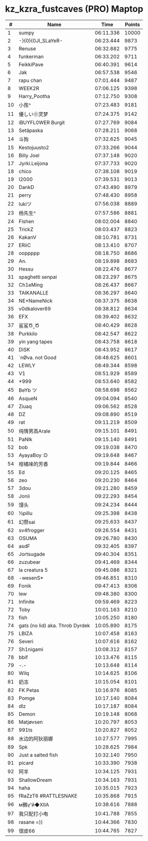 # kz_kzra_fustcaves (PRO) Maptop

|  # | Name | Time | Points |
|-------------- | -------------- | -------------- | -------------- | 
| 1 | sumpy | 06:11.336 | 10000 | 
| 2 | -}{0}{0JI_SLaYeR- | 06:23.444 | 9873 | 
| 3 | Renuse | 06:32.882 | 9775 | 
| 4 | funkerman | 06:33.202 | 9711 | 
| 5 | FeikkiPave | 06:40.391 | 9614 | 
| 6 | Jak | 06:57.538 | 9546 | 
| 7 | rapu chan | 07:01.444 | 9487 | 
| 8 | WEEK2R | 07:06.125 | 9398 | 
| 9 | Harry_Pootha | 07:12.750 | 9308 | 
| 10 | 小孩^ | 07:23.483 | 9181 | 
| 11 | 優しい❀灵梦 | 07:24.375 | 9142 | 
| 12 | iBUYFL0WER Burgit | 07:27.769 | 9084 | 
| 13 | Setäpaska | 07:28.211 | 9068 | 
| 14 | 斗狗 | 07:32.625 | 9045 | 
| 15 | Kestojuusto2 | 07:33.266 | 9044 | 
| 16 | Billy Joel | 07:37.148 | 9020 | 
| 17 | Jyrki.Leijona | 07:37.733 | 9020 | 
| 18 | chico | 07:38.108 | 9019 | 
| 19 | l2000 | 07:39.531 | 9013 | 
| 20 | DankD | 07:43.490 | 8979 | 
| 21 | perry | 07:48.430 | 8958 | 
| 22 | lukiツ | 07:56.038 | 8889 | 
| 23 | 杨先生^ | 07:57.586 | 8881 | 
| 24 | Fishen | 08:02.004 | 8840 | 
| 25 | TrickZ | 08:03.437 | 8823 | 
| 26 | KakanV | 08:10.781 | 8731 | 
| 27 | ERiiC | 08:13.410 | 8707 | 
| 28 | ooppppp | 08:18.750 | 8686 | 
| 29 | An. | 08:19.898 | 8683 | 
| 30 | Hessu | 08:22.476 | 8677 | 
| 31 | spaghetti senpai | 08:23.297 | 8675 | 
| 32 | Ch1eMing | 08:26.437 | 8667 | 
| 33 | TAIKANALLE | 08:36.297 | 8640 | 
| 34 | NE×NameNick | 08:37.375 | 8638 | 
| 35 | v0dkalover69 | 08:38.812 | 8634 | 
| 36 | EFX | 08:39.402 | 8632 | 
| 37 | 鲨鲨Ծ‸Ծ | 08:40.429 | 8628 | 
| 38 | Purkkilo | 08:42.547 | 8622 | 
| 39 | yin yang tapes | 08:43.758 | 8618 | 
| 40 | DiSK | 08:43.952 | 8617 | 
| 41 | `nØva. not Good | 08:48.625 | 8601 | 
| 42 | LEWLY | 08:49.344 | 8598 | 
| 43 | V1 | 08:51.929 | 8589 | 
| 44 | *999 | 08:53.640 | 8582 | 
| 45 | BeYb ツ | 08:58.698 | 8562 | 
| 46 | 󠀡󠀡⁧⁧AsqueN | 09:04.094 | 8540 | 
| 47 | Ziuaq | 09:06.562 | 8528 | 
| 48 | DZ | 09:08.890 | 8519 | 
| 49 | rat | 09:11.219 | 8509 | 
| 50 | 纯情男高Arale | 09:15.101 | 8491 | 
| 51 | PaNlk | 09:15.140 | 8491 | 
| 52 | bob | 09:19.038 | 8470 | 
| 53 | AyayaBoy :D | 09:19.648 | 8467 | 
| 54 | 柑橘味的芳香 | 09:19.844 | 8466 | 
| 55 | Ed | 09:20.125 | 8465 | 
| 56 | zeo | 09:20.230 | 8464 | 
| 57 | 3dou | 09:21.280 | 8459 | 
| 58 | Jonii | 09:22.293 | 8454 | 
| 59 | 馒头 | 09:24.234 | 8444 | 
| 60 | ½pillu | 09:25.398 | 8438 | 
| 61 | 幻祭sai | 09:25.633 | 8437 | 
| 62 | sv4frogger | 09:26.554 | 8431 | 
| 63 | OSUMA | 09:26.780 | 8430 | 
| 64 | asdF | 09:32.405 | 8397 | 
| 65 | Jortsugade | 09:40.304 | 8351 | 
| 66 | zuzubear | 09:41.469 | 8344 | 
| 67 | la creatura 5 | 09:45.086 | 8321 | 
| 68 | -wesenS* | 09:46.851 | 8310 | 
| 69 | Fonik | 09:47.413 | 8306 | 
| 70 | lew | 09:48.380 | 8300 | 
| 71 | Infinite | 09:59.469 | 8223 | 
| 72 | Toby | 10:01.163 | 8210 | 
| 73 | fish | 10:05.250 | 8180 | 
| 74 | gats (no lid) aka. Throb Dyrdek | 10:05.890 | 8175 | 
| 75 | LBIZA | 10:07.458 | 8163 | 
| 76 | Severi | 10:07.616 | 8162 | 
| 77 | Sh1nigami | 10:08.312 | 8157 | 
| 78 | b⁧⁧bíf | 10:13.476 | 8115 | 
| 79 | -.- | 10:13.648 | 8114 | 
| 80 | Wilq | 10:14.625 | 8106 | 
| 81 | 奶冻 | 10:15.054 | 8101 | 
| 82 | FK Petas | 10:16.976 | 8085 | 
| 83 | Pomge | 10:17.140 | 8084 | 
| 84 | dlz | 10:17.187 | 8084 | 
| 85 | Demon | 10:19.148 | 8068 | 
| 86 | Matjøvsen | 10:20.797 | 8053 | 
| 87 | 991ts | 10:20.827 | 8052 | 
| 88 | 水边的阿狄丽娜 | 10:27.577 | 7995 | 
| 89 | Spk | 10:28.625 | 7984 | 
| 90 | Just a salted fish | 10:32.140 | 7950 | 
| 91 | picard | 10:33.390 | 7938 | 
| 92 | 阿羊 | 10:34.125 | 7931 | 
| 93 | ShallowDream | 10:34.163 | 7931 | 
| 94 | haha | 10:35.015 | 7923 | 
| 95 | fRaZzT6 #RATTLESNAKE | 10:35.868 | 7915 | 
| 96 |  м鵺γ'й◆ⅫA | 10:38.616 | 7888 | 
| 97 | 我只配打小电 | 10:41.788 | 7855 | 
| 98 | rasane =)) | 10:44.366 | 7830 | 
| 99 | 很皮66 | 10:44.765 | 7827 | 

